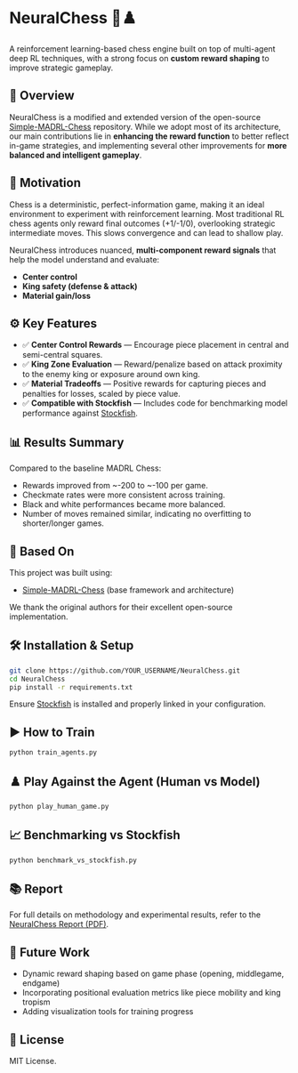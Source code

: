 # NeuralChess 🧠♟️

A reinforcement learning-based chess engine built on top of multi-agent deep RL techniques, with a strong focus on **custom reward shaping** to improve strategic gameplay.

## 🧩 Overview

NeuralChess is a modified and extended version of the open-source [Simple-MADRL-Chess](https://github.com/mhyrzt/Simple-MADRL-Chess) repository. While we adopt most of its architecture, our main contributions lie in **enhancing the reward function** to better reflect in-game strategies, and implementing several other improvements for **more balanced and intelligent gameplay**.

## 🚀 Motivation

Chess is a deterministic, perfect-information game, making it an ideal environment to experiment with reinforcement learning. Most traditional RL chess agents only reward final outcomes (+1/-1/0), overlooking strategic intermediate moves. This slows convergence and can lead to shallow play.

NeuralChess introduces nuanced, **multi-component reward signals** that help the model understand and evaluate:

- **Center control**
- **King safety (defense & attack)**
- **Material gain/loss**

## ⚙️ Key Features

- ✅ **Center Control Rewards** — Encourage piece placement in central and semi-central squares.
- ✅ **King Zone Evaluation** — Reward/penalize based on attack proximity to the enemy king or exposure around own king.
- ✅ **Material Tradeoffs** — Positive rewards for capturing pieces and penalties for losses, scaled by piece value.
- ✅ **Compatible with Stockfish** — Includes code for benchmarking model performance against [Stockfish](https://stockfishchess.org/).

## 📊 Results Summary

Compared to the baseline MADRL Chess:

- Rewards improved from ~-200 to ~-100 per game.
- Checkmate rates were more consistent across training.
- Black and white performances became more balanced.
- Number of moves remained similar, indicating no overfitting to shorter/longer games.

## 🔁 Based On

This project was built using:
- [Simple-MADRL-Chess](https://github.com/mhyrzt/Simple-MADRL-Chess) (base framework and architecture)
  
We thank the original authors for their excellent open-source implementation.

## 🛠️ Installation & Setup

```bash
git clone https://github.com/YOUR_USERNAME/NeuralChess.git
cd NeuralChess
pip install -r requirements.txt
```

Ensure [Stockfish](https://stockfishchess.org/download/) is installed and properly linked in your configuration.

## ▶️ How to Train

```bash
python train_agents.py
```

## ♟️ Play Against the Agent (Human vs Model)

```bash
python play_human_game.py
```

## 📈 Benchmarking vs Stockfish

```bash
python benchmark_vs_stockfish.py
```

## 📚 Report

For full details on methodology and experimental results, refer to the [NeuralChess Report (PDF)](./NeuralChess.pdf).

## 📌 Future Work

- Dynamic reward shaping based on game phase (opening, middlegame, endgame)
- Incorporating positional evaluation metrics like piece mobility and king tropism
- Adding visualization tools for training progress

## 📄 License

MIT License.
